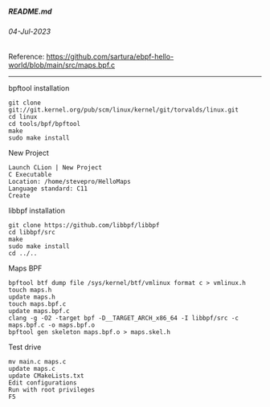 ##### README.md
###### 04-Jul-2023
Reference: https://github.com/sartura/ebpf-hello-world/blob/main/src/maps.bpf.c
<hr />

bpftool installation
```
git clone git://git.kernel.org/pub/scm/linux/kernel/git/torvalds/linux.git
cd linux
cd tools/bpf/bpftool
make
sudo make install
```
New Project
```
Launch CLion | New Project
C Executable
Location: /home/stevepro/HelloMaps
Language standard: C11
Create
```
libbpf installation
```
git clone https://github.com/libbpf/libbpf
cd libbpf/src
make
sudo make install
cd ../..
```
Maps BPF
```
bpftool btf dump file /sys/kernel/btf/vmlinux format c > vmlinux.h
touch maps.h
update maps.h
touch maps.bpf.c
update maps.bpf.c
clang -g -O2 -target bpf -D__TARGET_ARCH_x86_64 -I libbpf/src -c maps.bpf.c -o maps.bpf.o
bpftool gen skeleton maps.bpf.o > maps.skel.h
```
Test drive
```
mv main.c maps.c
update maps.c
update CMakeLists.txt
Edit configurations
Run with root privileges
F5
```
